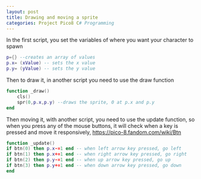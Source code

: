 ```yaml
---
layout: post
title: Drawing and moving a sprite
categories: Project Pico8 C# Programming
---
```

In the first script, you set the variables of where you want your character to spawn

```lua
p={} --creates an array of values
p.x= (xValue) -- sets the x value
p.y= (yValue) -- sets the y value
```

Then to draw it, in another script you need to use the draw function 
```lua
function _draw()
	cls()
	spr(0,p.x,p.y) --draws the sprite, 0 at p.x and p.y
end
```

Then moving it, with another script, you need to use the update function, so when you press any of the mouse buttons, it will check when a key is pressed and move it responsively, https://pico-8.fandom.com/wiki/Btn
```lua
function _update()
if btn(0) then p.x-=1 end -- when left arrow key pressed, go left
if btn(1) then p.x+=1 end -- when right arrow key pressed, go right
if btn(2) then p.y-=1 end -- when up arrow key pressed, go up
if btn(3) then p.y+=1 end -- when down arrow key pressed, go down
end
```
